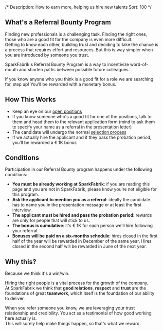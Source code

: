 /*
Description: How to earn more, helping us hire new talents
Sort: 100
*/

## What's a Referral Bounty Program

Finding new professionals is a challenging task. Finding the right ones, those who are a good fit for the company is even more difficult.  
Getting to know each other, building trust and deciding to take the chance is a process that requires effort and resources. But this is way simpler when you are introduced by someone you trust.

SparkFabrik's Referral Bounty Program is a way to incentivize word-of-mouth and shorten paths between possible future colleagues.

If you know anyone who you think is a good fit for a role we are searching for, step up! You'll be rewarded with a monetary bonus.

## How This Works

* Keep an eye on our [open positions](https://careers.sparkfabrik.com/en/#open-positions)
* If you know someone who's a good fit for one of the positions, talk to them and head them to the relevant application form (mind to ask them to specify your name as a referral in the presentation letter)
* The candidate will undergo the normal [selection process](../working-at-sparkfabrik/job-interviews.md)
* If we actually hire the applicant and if they pass the probation period, you'll be rewarded a € 1K bonus

## Conditions

Participation in our Referral Bounty program happens under the following conditions:

* **You must be already working at SparkFabrik**: if you are reading this page and you are not in SparkFabrik, please know you're not eligible for this program.
* **Ask the applicant to mention you as a referral**: ideally the candidate has to name you in the presentation message or at least the first interview.
* **The applicant must be hired and pass the probation period**: rewards are only for people that will stick to us.
* **The bonus is cumulative**: it's € 1K for each person we'll hire following your referral.
* **Bonuses will be paid on a six-months schedule**: hires closed in the first half of the year will be rewarded in December of the same year. Hires closed in the second half will be rewarded in June of the next year.

## Why this?

Because we think it's a win/win.

Hiring the right people is a vital process for the growth of the company.  
At SparkFabrik we think that **good relations**, **respect** and **trust** are the foundations of great **teamwork**, which itself is the foundation of our ability to deliver.

When you refer someone you know, we are leveraging your trust relationship and credibility. You act as a testimonial of how good working here actually is.  
This will surely help make things happen, so that's what we reward.
